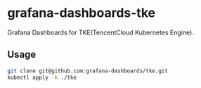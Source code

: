 # grafana-dashboards-tke

Grafana Dashboards for TKE(TencentCloud Kubernetes Engine).
## Usage

```bash
git clone git@github.com:grafana-dashboards/tke.git 
kubectl apply -k ./tke
```
